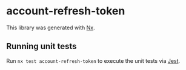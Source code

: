 # account-refresh-token

This library was generated with [Nx](https://nx.dev).

## Running unit tests

Run `nx test account-refresh-token` to execute the unit tests via [Jest](https://jestjs.io).
